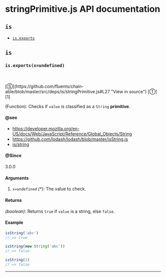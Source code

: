 # stringPrimitive.js API documentation

<!-- div class="toc-container" -->

<!-- div -->

## `is`
* <a href="#is-prototype-exports"  data-meta="exports x undefined"  data-call="exports x undefined"  data-category="Lang"  data-description="Function Checks if value is classified as a String primitive"  data-name="exports"  data-member="is"  data-see="href https developer mozilla org en US docs Web JavaScript Reference Global Objects String label https developer mozilla org en US docs Web JavaScript Reference Global Objects String href https github com lodash lodash blob master isString js label https github com lodash lodash blob master isString js href https github com fluents chain able blob master src deps is string js label is string"  data-all="meta exports x undefined call exports x undefined category Lang description Function Checks if value is classified as a String primitive name exports member is see href https developer mozilla org en US docs Web JavaScript Reference Global Objects String label https developer mozilla org en US docs Web JavaScript Reference Global Objects String href https github com lodash lodash blob master isString js label https github com lodash lodash blob master isString js href https github com fluents chain able blob master src deps is string js label is string notes todos klassProps" >`is.exports`</a>

<!-- /div -->

<!-- /div -->

<!-- div class="doc-container" -->

<!-- div -->

## `is`

<!-- div -->

<h3 id="is-prototype-exports" data-member="is" data-category="Lang" data-name="exports"><code>is.exports(x=undefined)</code></h3>
<br>
<br>
[&#x24C8;](https://github.com/fluents/chain-able/blob/master/src/deps/is/stringPrimitive.js#L27 "View in source") [&#x24C9;][1]

(Function): Checks if `value` is classified as a `String` **primitive**.


#### @see 

* <a href="https://developer.mozilla.org/en-US/docs/Web/JavaScript/Reference/Global_Objects/String" >https://developer.mozilla.org/en-US/docs/Web/JavaScript/Reference/Global_Objects/String</a>
* <a href="https://github.com/lodash/lodash/blob/master/isString.js" >https://github.com/lodash/lodash/blob/master/isString.js</a>
* <a href="https://github.com/fluents/chain-able/blob/master/src/deps/is/string.js" >is/string</a>

#### @Since
3.0.0

#### Arguments
1. `x=undefined` *(&#42;)*: The value to check.

#### Returns
*(boolean)*: Returns `true` if `value` is a string, else `false`.

#### Example
```js
isString('abc')
// => true

isString(new String('abc'))
// => false

isString(1)
// => false

```
---

<!-- /div -->

<!-- /div -->

<!-- /div -->

 [1]: #is "Jump back to the TOC."
